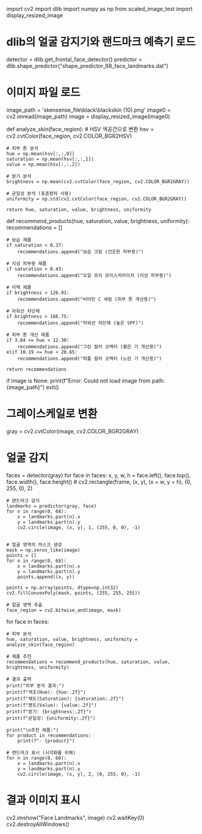 import cv2
import dlib
import numpy as np
from scaled_image_test import display_resized_image

# dlib의 얼굴 감지기와 랜드마크 예측기 로드
detector = dlib.get_frontal_face_detector()
predictor = dlib.shape_predictor("shape_predictor_68_face_landmarks.dat")

# 이미지 파일 로드
image_path = 'skensense_file\\black\\blackskin (10).png'
image0 = cv2.imread(image_path)
image = display_resized_image(image0)



def analyze_skin(face_region):
    # HSV 색공간으로 변환
    hsv = cv2.cvtColor(face_region, cv2.COLOR_BGR2HSV)
    
    # 피부 톤 분석
    hue = np.mean(hsv[:,:,0])
    saturation = np.mean(hsv[:,:,1])
    value = np.mean(hsv[:,:,2])
    
    # 밝기 분석
    brightness = np.mean(cv2.cvtColor(face_region, cv2.COLOR_BGR2GRAY))
    
    # 균일성 분석 (표준편차 사용)
    uniformity = np.std(cv2.cvtColor(face_region, cv2.COLOR_BGR2GRAY))
    
    return hue, saturation, value, brightness, uniformity

def recommend_products(hue, saturation, value, brightness, uniformity):
    recommendations = []
    
    # 보습 제품
    if saturation < 0.37:
        recommendations.append("보습 크림 (건조한 피부용)")
    
    # 지성 피부용 제품
    if saturation > 0.43:
        recommendations.append("오일 프리 모이스처라이저 (지성 피부용)")
    
    # 미백 제품
    if brightness < 126.91:
        recommendations.append("비타민 C 세럼 (피부 톤 개선용)")
    
    # 자외선 차단제
    if brightness > 166.75:
        recommendations.append("자외선 차단제 (높은 SPF)")
    
    # 피부 톤 개선 제품
    if 3.84 <= hue < 12.30:
        recommendations.append("그린 컬러 코렉터 (붉은 기 개선용)")
    elif 10.19 <= hue < 20.65:
        recommendations.append("퍼플 컬러 코렉터 (노란 기 개선용)")
    
    return recommendations



if image is None:
    print(f"Error: Could not load image from path: {image_path}")
    exit()

# 그레이스케일로 변환
gray = cv2.cvtColor(image, cv2.COLOR_BGR2GRAY)

# 얼굴 감지
faces = detector(gray)
for face in faces:
    x, y, w, h = face.left(), face.top(), face.width(), face.height()
    # cv2.rectangle(frame, (x, y), (x + w, y + h), (0, 255, 0), 2)

    # 랜드마크 감지
    landmarks = predictor(gray, face)
    for n in range(0, 68):
        x = landmarks.part(n).x
        y = landmarks.part(n).y
        cv2.circle(image, (x, y), 1, (255, 0, 0), -1)
        
        
    # 얼굴 영역의 마스크 생성
    mask = np.zeros_like(image)
    points = []
    for n in range(0, 68):
        x = landmarks.part(n).x
        y = landmarks.part(n).y
        points.append((x, y))
    
    points = np.array(points, dtype=np.int32)
    cv2.fillConvexPoly(mask, points, (255, 255, 255))
    
    # 얼굴 영역 추출
    face_region = cv2.bitwise_and(image, mask)


for face in faces:
    
    # 피부 분석
    hue, saturation, value, brightness, uniformity = analyze_skin(face_region)
    
    # 제품 추천
    recommendations = recommend_products(hue, saturation, value, brightness, uniformity)
    
    # 결과 출력
    print("피부 분석 결과:")
    print(f"색조(Hue): {hue:.2f}")
    print(f"채도(Saturation): {saturation:.2f}")
    print(f"명도(Value): {value:.2f}")
    print(f"밝기: {brightness:.2f}")
    print(f"균일성: {uniformity:.2f}")
    
    print("\n추천 제품:")
    for product in recommendations:
        print(f"- {product}")

    # 랜드마크 표시 (시각화를 위해)
    for n in range(0, 68):
        x = landmarks.part(n).x
        y = landmarks.part(n).y
        cv2.circle(image, (x, y), 2, (0, 255, 0), -1)

# 결과 이미지 표시
cv2.imshow("Face Landmarks", image)
cv2.waitKey(0)
cv2.destroyAllWindows()
